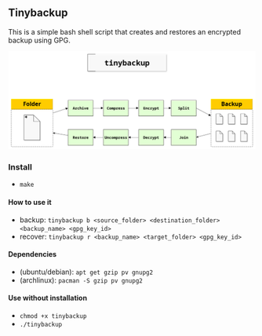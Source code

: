 ## Tinybackup

This is a simple bash shell script that creates and restores an encrypted backup using GPG.


<img src="https://raw.githubusercontent.com/DavidValin/tinybackup/master/spec/flow-diagram.png"  alt="Tinybackup" />

### Install

* `make`

#### How to use it

* backup: `tinybackup b <source_folder> <destination_folder> <backup_name> <gpg_key_id>`
* recover: `tinybackup r <backup_name> <target_folder> <gpg_key_id>`

#### Dependencies

* (ubuntu/debian): `apt get gzip pv gnupg2`
* (archlinux): `pacman -S gzip pv gnupg2`

#### Use without installation

* `chmod +x tinybackup`
* `./tinybackup`

